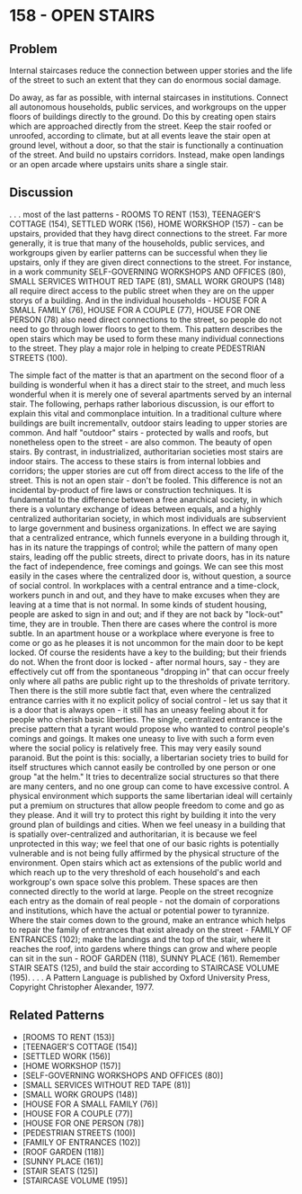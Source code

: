 # 158 - OPEN STAIRS

## Problem

Internal staircases reduce the connection between upper stories and the life of the street to such an extent that they can do enormous social damage.

Do away, as far as possible, with internal staircases in institutions. Connect all autonomous households, public services, and workgroups on the upper floors of buildings directly to the ground. Do this by creating open stairs which are approached directly from the street. Keep the stair roofed or unroofed, according to climate, but at all events leave the stair open at ground level, without a door, so that the stair is functionally a continuation of the street. And build no upstairs corridors. Instead, make open landings or an open arcade where upstairs units share a single stair.

## Discussion

. . . most of the last patterns - ROOMS TO RENT (153), TEENAGER'S COTTAGE (154), SETTLED WORK (156), HOME WORKSHOP (157) - can be upstairs, provided that they havg direct connections to the street. Far more generally, it is true that many of the households, public services, and workgroups given by earlier patterns can be successful when they lie upstairs, only if they are given direct connections to the street. For instance, in a work community SELF-GOVERNING WORKSHOPS AND OFFICES (80), SMALL SERVICES WITHOUT RED TAPE (81), SMALL WORK GROUPS (148) all require direct access to the public street when they are on the upper storys of a building. And in the individual households - HOUSE FOR A SMALL FAMILY (76), HOUSE FOR A COUPLE (77), HOUSE FOR ONE PERSON (78) also need direct connections to the street, so people do not need to go through lower floors to get to them. This pattern describes the open stairs which may be used to form these many individual connections to the street. They play a major role in helping to create PEDESTRIAN STREETS (100).

The simple fact of the matter is that an apartment on the second floor of a building is wonderful when it has a direct stair to the street, and much less wonderful when it is merely one of several apartments served by an internal stair. The following, perhaps rather laborious discussion, is our effort to explain this vital and commonplace intuition. In a traditional culture where buildings are built incrementallv, outdoor stairs leading to upper stories are common. And half "outdoor" stairs - protected by walls and roofs, but nonetheless open to the street - are also common. The beauty of open stairs. By contrast, in industrialized, authoritarian societies most stairs are indoor stairs. The access to these stairs is from internal lobbies and corridors; the upper stories are cut off from direct access to the life of the street. This is not an open stair - don't be fooled. This difference is not an incidental by-product of fire laws or construction techniques. It is fundamental to the difference between a free anarchical society, in which there is a voluntary exchange of ideas between equals, and a highly centralized authoritarian society, in which most individuals are subservient to large government and business organizations. In effect we are saying that a centralized entrance, which funnels everyone in a building through it, has in its nature the trappings of control; while the pattern of many open stairs, leading off the public streets, direct to private doors, has in its nature the fact of independence, free comings and goings. We can see this most easily in the cases where the centralized door is, without question, a source of social control. In workplaces with a central entrance and a time-clock, workers punch in and out, and they have to make excuses when they are leaving at a time that is not normal. In some kinds of student housing, people are asked to sign in and out; and if they are not back by "lock-out" time, they are in trouble. Then there are cases where the control is more subtle. In an apartment house or a workplace where everyone is free to come or go as he pleases it is not uncommon for the main door to be kept locked. Of course the residents have a key to the building; but their friends do not. When the front door is locked - after normal hours, say - they are effectively cut off from the spontaneous "dropping in" that can occur freely only where all paths are public right up to the thresholds of private territory. Then there is the still more subtle fact that, even where the centralized entrance carries with it no explicit policy of social control - let us say that it is a door that is always open - it still has an uneasy feeling about it for people who cherish basic liberties. The single, centralized entrance is the precise pattern that a tyrant would propose who wanted to control people's comings and goings. It makes one uneasy to live with such a form even where the social policy is relatively free. This may very easily sound paranoid. But the point is this: socially, a libertarian society tries to build for itself structures which cannot easily be controlled by one person or one group "at the helm." It tries to decentralize social structures so that there are many centers, and no one group can come to have excessive control. A physical environment which supports the same libertarian ideal will certainly put a premium on structures that allow people freedom to come and go as they please. And it will try to protect this right by building it into the very ground plan of buildings and cities. When we feel uneasy in a building that is spatially over-centralized and authoritarian, it is because we feel unprotected in this way; we feel that one of our basic rights is potentially vulnerable and is not being fully affirmed by the physical structure of the environment. Open stairs which act as extensions of the public world and which reach up to the very threshold of each household's and each workgroup's own space solve this problem. These spaces are then connected directly to the world at large. People on the street recognize each entry as the domain of real people - not the domain of corporations and institutions, which have the actual or potential power to tyrannize. Where the stair comes down to the ground, make an entrance which helps to repair the family of entrances that exist already on the street - FAMILY OF ENTRANCES (102); make the landings and the top of the stair, where it reaches the roof, into gardens where things can grow and where people can sit in the sun - ROOF GARDEN (118), SUNNY PLACE (161). Remember STAIR SEATS (125), and build the stair according to STAIRCASE VOLUME (195). . . . A Pattern Language is published by Oxford University Press, Copyright Christopher Alexander, 1977.

## Related Patterns

- [ROOMS TO RENT (153)]
- [TEENAGER'S COTTAGE (154)]
- [SETTLED WORK (156)]
- [HOME WORKSHOP (157)]
- [SELF-GOVERNING WORKSHOPS AND OFFICES (80)]
- [SMALL SERVICES WITHOUT RED TAPE (81)]
- [SMALL WORK GROUPS (148)]
- [HOUSE FOR A SMALL FAMILY (76)]
- [HOUSE FOR A COUPLE (77)]
- [HOUSE FOR ONE PERSON (78)]
- [PEDESTRIAN STREETS (100)]
- [FAMILY OF ENTRANCES (102)]
- [ROOF GARDEN (118)]
- [SUNNY PLACE (161)]
- [STAIR SEATS (125)]
- [STAIRCASE VOLUME (195)]
